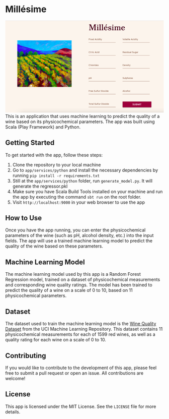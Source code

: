 # Millésime
![Screenshot](./data/screenshot.png)
This is an application that uses machine learning to predict the quality of a wine based on its physicochemical parameters. The app was built using Scala (Play Framework) and Python.

## Getting Started

To get started with the app, follow these steps:

1. Clone the repository to your local machine
2. Go to `app/services/python` and install the necessary dependencies by running `pip install -r requirements.txt`
3. Still at the `app/services/python` folder, run `generate_model.py`. It will generate the regressor.pkl
4. Make sure you have Scala Build Tools installed on your machine and run the app by executing the command `sbt run` on the root folder.
5. Visit `http://localhost:9000` in your web browser to use the app

## How to Use

Once you have the app running, you can enter the physicochemical parameters of the wine (such as pH, alcohol density, etc.) into the input fields. The app will use a trained machine learning model to predict the quality of the wine based on these parameters.

## Machine Learning Model

The machine learning model used by this app is a Random Forest Regression model, trained on a dataset of physicochemical measurements and corresponding wine quality ratings. The model has been trained to predict the quality of a wine on a scale of 0 to 10, based on 11 physicochemical parameters.

## Dataset

The dataset used to train the machine learning model is the [Wine Quality Dataset](https://archive.ics.uci.edu/ml/datasets/wine+quality) from the UCI Machine Learning Repository. This dataset contains 11 physicochemical measurements for each of 1599 red wines, as well as a quality rating for each wine on a scale of 0 to 10.

## Contributing

If you would like to contribute to the development of this app, please feel free to submit a pull request or open an issue. All contributions are welcome!

## License

This app is licensed under the MIT License. See the `LICENSE` file for more details.